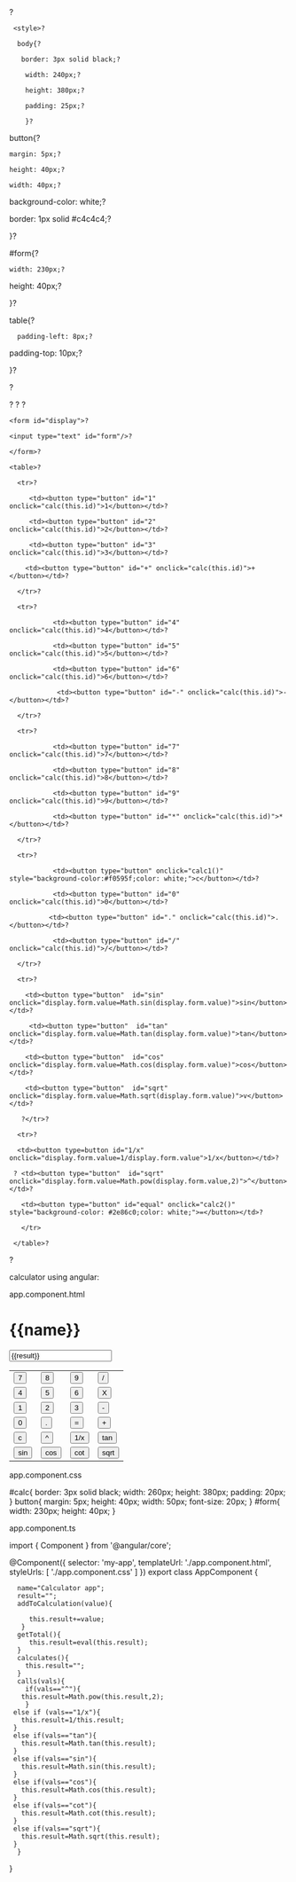 <html>

  <head>?

     <style>?

      body{?

       border: 3px solid black;?

        width: 240px;?

        height: 380px;?

        padding: 25px;?

        }?

button{?

    margin: 5px;?

    height: 40px;?

    width: 40px;?

  background-color: white;?

  border: 1px solid #c4c4c4;?

}?

#form{?

    width: 230px;?

height: 40px;?

}?

 table{?

      padding-left: 8px;?

   padding-top: 10px;?

}?

   </style>?

  <script>?

      function calc(ids){?

             form.value+=ids;?

      }?

      function calc1(){?

             form.value="";?

      }?

      function calc2(){?

        form.value =eval(form.value);?

      }?

    </script>?

  </head>?

  <body>?

    <form id="display">?

    <input type="text" id="form"/>?

    </form>?

    <table>?

      <tr>?

         <td><button type="button" id="1" onclick="calc(this.id)">1</button></td>?

         <td><button type="button" id="2" onclick="calc(this.id)">2</button></td>?

         <td><button type="button" id="3" onclick="calc(this.id)">3</button></td>?

        <td><button type="button" id="+" onclick="calc(this.id)">+</button></td>?

      </tr>?

      <tr>?

               <td><button type="button" id="4" onclick="calc(this.id)">4</button></td>?

               <td><button type="button" id="5" onclick="calc(this.id)">5</button></td>?

               <td><button type="button" id="6" onclick="calc(this.id)">6</button></td>?

                <td><button type="button" id="-" onclick="calc(this.id)">-</button></td>?

      </tr>?

      <tr>?

               <td><button type="button" id="7" onclick="calc(this.id)">7</button></td>?

               <td><button type="button" id="8" onclick="calc(this.id)">8</button></td>?

               <td><button type="button" id="9" onclick="calc(this.id)">9</button></td>?

               <td><button type="button" id="*" onclick="calc(this.id)">*</button></td>?

      </tr>?

      <tr>?

               <td><button type="button" onclick="calc1()" style="background-color:#f0595f;color: white;">c</button></td>?

               <td><button type="button" id="0" onclick="calc(this.id)">0</button></td>?

              <td><button type="button" id="." onclick="calc(this.id)">.</button></td>?

               <td><button type="button" id="/" onclick="calc(this.id)">/</button></td>?

      </tr>?

      <tr>?

        <td><button type="button"  id="sin" onclick="display.form.value=Math.sin(display.form.value)">sin</button></td>?

         <td><button type="button"  id="tan" onclick="display.form.value=Math.tan(display.form.value)">tan</button></td>?

        <td><button type="button"  id="cos" onclick="display.form.value=Math.cos(display.form.value)">cos</button></td>?

        <td><button type="button"  id="sqrt" onclick="display.form.value=Math.sqrt(display.form.value)">v</button></td>?

       ?</tr>?

      <tr>?

      <td><button type=button id="1/x" onclick="display.form.value=1/display.form.value">1/x</button></td>?

     ? <td><button type="button"  id="sqrt" onclick="display.form.value=Math.pow(display.form.value,2)">^</button></td>?

       <td><button type="button" id="equal" onclick="calc2()" style="background-color: #2e86c0;color: white;">=</button></td>?

       </tr>

     </table>?

   </body>?
</html>



calculator using angular:



app.component.html

<html>
  <body>
<h1>{{name}}</h1>
<div id="calc">
<input type="text" placeholder=""  id="form" value="{{result}}"/>
<table>
  <tr>
    <td> <button (click)="addToCalculation('7')">7</button></td>
     <td><button (click)="addToCalculation('8')">8</button></td>
     <td><button (click)="addToCalculation('9')">9</button></td>
     <td><button (click)="addToCalculation('/')">/</button></td>
  </tr>
  <tr>
    <td><button (click)="addToCalculation('4')">4</button></td>
    <td><button (click)="addToCalculation('5')">5</button></td>
    <td><button (click)="addToCalculation('6')">6</button></td>
 <td><button (click)="addToCalculation('*')">X</button></td>
  </tr>
  <tr>
    <td><button (click)="addToCalculation('1')">1</button></td>
    <td><button (click)="addToCalculation('2')">2</button></td>
 <td><button (click)="addToCalculation('3')">3</button></td>
    <td><button (click)="addToCalculation('-')">-</button></td>
  </tr>
  <tr>
    <td> <button (click)="addToCalculation('0')">0</button></td>
    <td> <button (click)="addToCalculation('.')">.</button></td>
    <td><button (click)="getTotal()">=</button></td>
  <td><button (click)="addToCalculation('+')">+</button></td>
  </tr>
  <tr>
  <td><button (click)="calculates('c')">c</button></td>
  <td><button (click)="calls('^')">^</button></td>
   <td><button (click)="calls('1/x')">1/x</button></td>
    <td><button (click)="calls('tan')">tan</button></td>
  </tr>
    <tr>
  <td><button (click)="calls('sin')">sin</button></td>
  <td><button (click)="calls('cos')">cos</button></td>
   <td><button (click)="calls('cot')">cot</button></td>
    <td><button (click)="calls('sqrt')">sqrt</button></td>
  </tr>
</table>
</div>
  </body>
  </html>



app.component.css

#calc{
       border: 3px solid black;
        width: 260px;
        height: 380px;
        padding: 20px;
        }
button{
    margin: 5px;
    height: 40px;
    width: 50px;
    font-size: 20px;
}
#form{
    width: 230px;
height: 40px;
}


app.component.ts

import { Component } from '@angular/core';

@Component({
  selector: 'my-app',
  templateUrl: './app.component.html',
  styleUrls: [ './app.component.css' ]
})
export class AppComponent  {
     
      name="Calculator app";
      result="";
      addToCalculation(value){
     
         this.result+=value;
       }
      getTotal(){
         this.result=eval(this.result);
      }
      calculates(){
        this.result="";
      }
      calls(vals){
        if(vals=="^"){
       this.result=Math.pow(this.result,2);
        }
     else if (vals=="1/x"){
       this.result=1/this.result;
     }
     else if(vals=="tan"){
       this.result=Math.tan(this.result);
     }
     else if(vals=="sin"){
       this.result=Math.sin(this.result);
     }
     else if(vals=="cos"){
       this.result=Math.cos(this.result);
     }
     else if(vals=="cot"){
       this.result=Math.cot(this.result);
     }
     else if(vals=="sqrt"){
       this.result=Math.sqrt(this.result);
     }
      }
}
